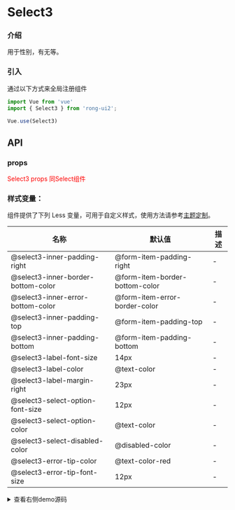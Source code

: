 # Select3

<div class="r-doc-card">

### 介绍
用于性别，有无等。
</div>


<div class="r-doc-card">

### 引入
通过以下方式来全局注册组件
```js
import Vue from 'vue'
import { Select3 } from 'rong-ui2';

Vue.use(Select3)
```
</div>



## API
<div class="r-doc-card">

### props
<font color="red">Select3 props 同Select组件</font>
</div>


<div class="r-doc-card">

### 样式变量：
组件提供了下列 Less 变量，可用于自定义样式，使用方法请参考[主题定制](#/theme)。

| 名称 | 默认值 | 描述 |
| ---- | --- | --- |
| @select3-inner-padding-right | @form-item-padding-right | - |
| @select3-inner-border-bottom-color | @form-item-border-bottom-color | - |
| @select3-inner-error-bottom-color | @form-item-error-border-color | - |
| @select3-inner-padding-top | @form-item-padding-top | - |
| @select3-inner-padding-bottom | @form-item-padding-bottom | - |
| @select3-label-font-size | 14px | - |
| @select3-label-color | @text-color | - |
| @select3-label-margin-right | 23px | - |
| @select3-select-option-font-size | 12px | - |
| @select3-select-option-color | @text-color | - |
| @select3-select-disabled-color | @disabled-color | - |
| @select3-error-tip-color | @text-color-red | - |
| @select3-error-tip-font-size | 12px | - |

</div>


<details>
  <summary>查看右侧demo源码</summary>
  <div class="r-doc-card">
  {{demo}}
  </div>
</details>
